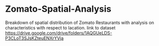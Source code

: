 # Zomato-Spatial-Analysis
Breakdown of spatial distribution of Zomato Restaurants with analysis on characteristics with respect to lacation.
link to dataset https://drive.google.com/drive/folders/1AQGUeLDS-P3CLoT3SJsKZteuENXrYVja
